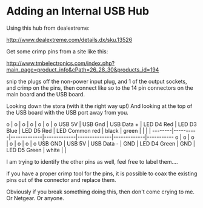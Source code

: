 # Adding an Internal USB Hub
Using this hub from dealextreme:

http://www.dealextreme.com/details.dx/sku.13526

Get some crimp pins from a site like this:

http://www.tmbelectronics.com/index.php?main_page=product_info&cPath=26_28_30&products_id=194

snip the plugs off the non-power input plug, and 1 of the output sockets, and crimp on the pins, then connect like so to the 14 pin connectors on the main board and the USB board.

Looking down the stora (with it the right way up!) And looking at the top of the USB board with the USB port away from you.

o       | o        | o           | o           | o            | o           | o
USB 5V  | USB Gnd  | USB Data +  | LED D4 Red  | LED D3 Blue  | LED D5 Red  | LED Common
red     | black    | green       |             |              |             |
--------|----------|-------------|-------------|--------------|-------------|-----------
o       | o        | o           | o           | o            | o           | o
USB GND | USB 5V   | USB Data -  | GND         | LED D4 Green | GND         | LED D5 Green
        | white    |             |

I am trying to identify the other pins as well, feel free to label them....

if you have a proper crimp tool for the pins, it is possible to coax the existing pins out of the connector and replace them.

Obviously if you break something doing this, then don't come crying to me. Or Netgear. Or anyone. 